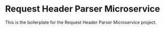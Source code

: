 # Request Header Parser Microservice

This is the boilerplate for the Request Header Parser Microservice project.
